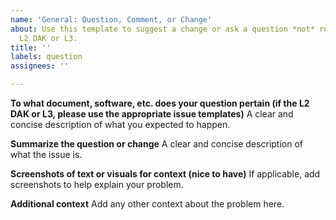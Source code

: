 ```yaml
---
name: 'General: Question, Comment, or Change'
about: Use this template to suggest a change or ask a question *not* related to the
  L2 DAK or L3.
title: ''
labels: question
assignees: ''

---
```


**To what document, software, etc. does your question pertain (if the L2 DAK or L3, please use the appropriate issue templates)**
A clear and concise description of what you expected to happen.

**Summarize the question or change**
A clear and concise description of what the issue is.

**Screenshots of text or visuals for context (nice to have)**
If applicable, add screenshots to help explain your problem.

**Additional context**
Add any other context about the problem here.
